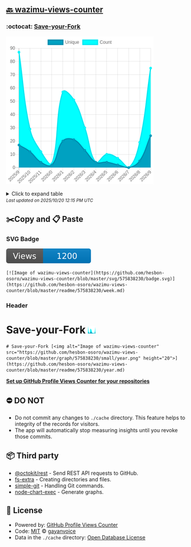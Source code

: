 ## [🔙 wazimu-views-counter](https://github.com/hesbon-osoro/wazimu-views-counter)

### :octocat: [Save-your-Fork](https://github.com/hesbon-osoro/Save-your-Fork)
![Image of wazimu-views-counter](https://github.com/hesbon-osoro/wazimu-views-counter/blob/master/graph/575838230/large/year.png)

<details>
	<summary>Click to expand table</summary>
	<h2>:calendar: Year Page Views Table</h2>
<table>
	<tr>
		<th>
			Last Updated
		</th>
		<th>
			Unique
		</th>
		<th>
			Count
		</th>
	</tr>
	<tr>
		<td>
			<code>2025/10/1</code>
		</td>
		<td>
			<code>24</code>
		</td>
		<td>
			<code>75</code>
		</td>
	</tr>
	<tr>
		<td>
			<code>2025/9/1</code>
		</td>
		<td>
			<code>5</code>
		</td>
		<td>
			<code>19</code>
		</td>
	</tr>
	<tr>
		<td>
			<code>2025/8/1</code>
		</td>
		<td>
			<code>0</code>
		</td>
		<td>
			<code>0</code>
		</td>
	</tr>
	<tr>
		<td>
			<code>2025/7/1</code>
		</td>
		<td>
			<code>2</code>
		</td>
		<td>
			<code>7</code>
		</td>
	</tr>
	<tr>
		<td>
			<code>2025/6/1</code>
		</td>
		<td>
			<code>4</code>
		</td>
		<td>
			<code>10</code>
		</td>
	</tr>
	<tr>
		<td>
			<code>2025/5/1</code>
		</td>
		<td>
			<code>4</code>
		</td>
		<td>
			<code>4</code>
		</td>
	</tr>
	<tr>
		<td>
			<code>2025/4/1</code>
		</td>
		<td>
			<code>13</code>
		</td>
		<td>
			<code>30</code>
		</td>
	</tr>
	<tr>
		<td>
			<code>2025/3/1</code>
		</td>
		<td>
			<code>21</code>
		</td>
		<td>
			<code>51</code>
		</td>
	</tr>
	<tr>
		<td>
			<code>2025/2/1</code>
		</td>
		<td>
			<code>20</code>
		</td>
		<td>
			<code>57</code>
		</td>
	</tr>
	<tr>
		<td>
			<code>2025/1/1</code>
		</td>
		<td>
			<code>2</code>
		</td>
		<td>
			<code>3</code>
		</td>
	</tr>
	<tr>
		<td>
			<code>2024/12/1</code>
		</td>
		<td>
			<code>4</code>
		</td>
		<td>
			<code>12</code>
		</td>
	</tr>
	<tr>
		<td>
			<code>2024/11/1</code>
		</td>
		<td>
			<code>12</code>
		</td>
		<td>
			<code>29</code>
		</td>
	</tr>
	<tr>
		<td>
			<code>2024/10/1</code>
		</td>
		<td>
			<code>17</code>
		</td>
		<td>
			<code>87</code>
		</td>
	</tr>
</table>

</details>
<small><i>Last updated on 2025/10/20 12:15 PM UTC</i></small>

## ✂️Copy and 📋 Paste
### SVG Badge
[![Image of wazimu-views-counter](https://github.com/hesbon-osoro/wazimu-views-counter/blob/master/svg/575838230/badge.svg)](https://github.com/hesbon-osoro/wazimu-views-counter/blob/master/readme/575838230/week.md)
```readme
[![Image of wazimu-views-counter](https://github.com/hesbon-osoro/wazimu-views-counter/blob/master/svg/575838230/badge.svg)](https://github.com/hesbon-osoro/wazimu-views-counter/blob/master/readme/575838230/week.md)
```
### Header
# Save-your-Fork [<img alt="Image of wazimu-views-counter" src="https://github.com/hesbon-osoro/wazimu-views-counter/blob/master/graph/575838230/small/year.png" height="20">](https://github.com/hesbon-osoro/wazimu-views-counter/blob/master/readme/575838230/year.md)
```readme
# Save-your-Fork [<img alt="Image of wazimu-views-counter" src="https://github.com/hesbon-osoro/wazimu-views-counter/blob/master/graph/575838230/small/year.png" height="20">](https://github.com/hesbon-osoro/wazimu-views-counter/blob/master/readme/575838230/year.md)
```
[**Set up GitHub Profile Views Counter for your repositories**](https://github.com/gayanvoice/github-profile-views-counter)
## ⛔ DO NOT
- Do not commit any changes to `./cache` directory. This feature helps to integrity of the records for visitors.
- The app will automatically stop measuring insights until you revoke those commits.
## 📦 Third party

- [@octokit/rest](https://www.npmjs.com/package/@octokit/rest) - Send REST API requests to GitHub.
- [fs-extra](https://www.npmjs.com/package/fs-extra) - Creating directories and files.
- [simple-git](https://www.npmjs.com/package/simple-git) - Handling Git commands.
- [node-chart-exec](https://www.npmjs.com/package/node-chart-exec) - Generate graphs.
## 📄 License
- Powered by: [GitHub Profile Views Counter](https://github.com/gayanvoice/github-profile-views-counter)
- Code: [MIT](./LICENSE) © [gayanvoice](https://github.com/gayanvoice/github-profile-views-counter)
- Data in the `./cache` directory: [Open Database License](https://opendatacommons.org/licenses/odbl/1-0/)